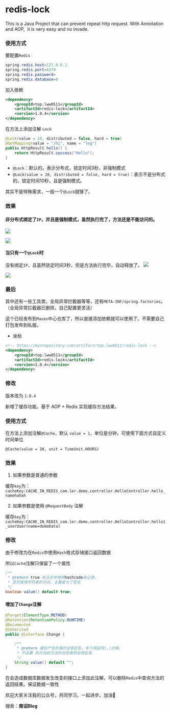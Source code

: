 # redis-lock
This is a Java Project that can prevent repeat http request. With Annotation and AOP,  it is very easy and no invade.


### 使用方式
要配置`Redis`

```java
spring.redis.host=127.0.0.1
spring.redis.port=6379
spring.redis.password=
spring.redis.database=0
```

加入依赖

```xml
<dependency>
    <groupId>top.lww0511</groupId>
    <artifactId>redis-lock</artifactId>
    <version>1.0.4</version>
</dependency>
```

在方法上添加注解 `Lock`

```java
@Lock(value = 10, distributed = false, hard = true)
@GetMapping(value = "/hi", name = "log")
public HttpResult hello() {
    return HttpResult.success("Hello");
}
```

-  `@Lock`：默认的，表示分布式，锁定时间3秒，非强制模式
- `@Lock(value = 10, distributed = false, hard = true)`：表示不是分布式的，锁定时间10秒，且是强制模式。

其实不是特殊需求，一般一个`@Lock`就够了。

### 效果

#### 非分布式绑定了`IP`，并且是强制模式，虽然执行完了，方法还是不能访问的。

![](https://p3-juejin.byteimg.com/tos-cn-i-k3u1fbpfcp/32fa21de1d0040beae5d72b51dda36f1~tplv-k3u1fbpfcp-zoom-1.image)

![](https://p3-juejin.byteimg.com/tos-cn-i-k3u1fbpfcp/280e3b58dc724779a2808943b9b4af83~tplv-k3u1fbpfcp-zoom-1.image)

#### 当只有一个`@Lock`时

没有绑定`IP`，且虽然锁定时间3秒，但是方法执行完毕，自动释放了。
![](https://p3-juejin.byteimg.com/tos-cn-i-k3u1fbpfcp/81abb37158be4aedbe4b4015d2f6efb9~tplv-k3u1fbpfcp-zoom-1.image)

![](https://p3-juejin.byteimg.com/tos-cn-i-k3u1fbpfcp/b57fb2af56bc4227a13e96f080b2e531~tplv-k3u1fbpfcp-zoom-1.image)

### 最后

其中还有一些工具类，全局异常拦截器等等，还有`META-INF/spring.factories`。（全局异常拦截器已删除，自己配置更灵活）


这个已经发布到`Maven`中心仓库了，所以直接添加依赖就可以使用了。不需要自己打包发布到私服。

- 坐标


```xml
<!-- https://mvnrepository.com/artifact/top.lww0511/redis-lock -->
<dependency>
    <groupId>top.lww0511</groupId>
    <artifactId>redis-lock</artifactId>
    <version>1.0.4</version>
</dependency>
```

### 修改

版本改为 `1.0.4`

新增了缓存功能，基于 AOP + Redis 实现缓存方法结果。

### 使用方式

在方法上添加注解`@Cache`，默认 `value = 1`，单位是分钟，可使用下面方式自定义时间单位

`@Cache(value = 10, unit = TimeUnit.HOURS)`

### 效果

1. 如果参数是普通的参数

缓存`key`为：`cacheKey:CACHE_IN_REDIS_com.ler.demo.controller.HelloController.hello_namehahah`

2. 如果参数是使用 `@RequestBody` 注解

缓存`key`为：`cacheKey:CACHE_IN_REDIS_com.ler.demo.controller.HelloController.hello1_userUser(name=demoData)`

### 修改

由于修改为在`Redis`中使用`Hash`格式存储接口返回数据

所以`Cache`注解只保留了一个属性

```java
/**
 * @return true 在日志中使用hashcode来记录，
 * 否则使用字符串的方式，主要是为了安全
 */
boolean value() default true;
```

#### 增加了`Change`注解

```java
@Target(ElementType.METHOD)
@Retention(RetentionPolicy.RUNTIME)
@Documented
@Inherited
public @interface Change {

    /**
     * @return 缓存产生的类的全限定名，多个用逗号(,)分隔，
     * 不设置 则为当前方法所在的类的全限定名
     */
    String value() default "";
}
```

在会造成数据库数据发生改变的接口上添加此注解，可以删除`Redis`中查询方法的返回结果。保证数据一致性

欢迎大家关注我的公众号，共同学习，一起进步。加油🤣

搜索：**南诏Blog** 
